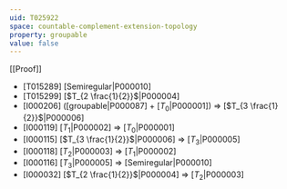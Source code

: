 ```yaml
---
uid: T025922
space: countable-complement-extension-topology
property: groupable
value: false
---
```

[[Proof]]

* [T015289] [Semiregular|P000010]
* [T015299] [$T_{2 \frac{1}{2}}$|P000004]
* [I000206] ([groupable|P000087] + [$T_0$|P000001]) => [$T_{3 \frac{1}{2}}$|P000006]
* [I000119] [$T_1$|P000002] => [$T_0$|P000001]
* [I000115] [$T_{3 \frac{1}{2}}$|P000006] => [$T_3$|P000005]
* [I000118] [$T_2$|P000003] => [$T_1$|P000002]
* [I000116] [$T_3$|P000005] => [Semiregular|P000010]
* [I000032] [$T_{2 \frac{1}{2}}$|P000004] => [$T_2$|P000003]


